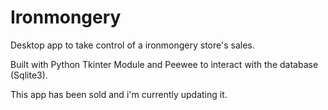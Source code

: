 # Ironmongery
Desktop app to take control of a ironmongery store's sales.

Built with Python Tkinter Module and Peewee to interact with the database (Sqlite3).

This app has been sold and i'm currently updating it.
